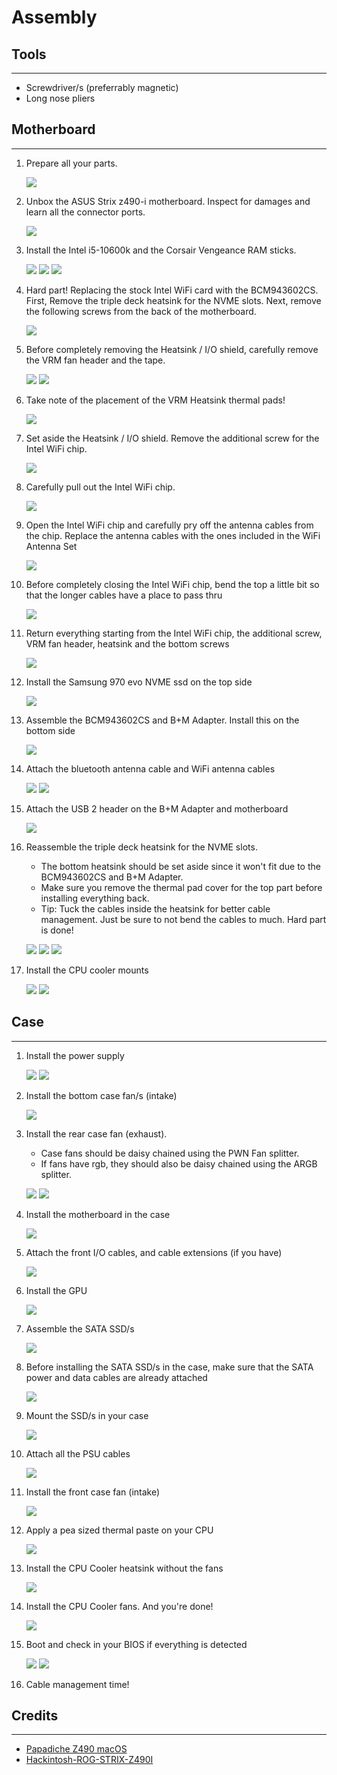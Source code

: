 # Assembly

## Tools
---
* Screwdriver/s (preferrably magnetic)
* Long nose pliers

## Motherboard
---
1. Prepare all your parts.

    ![](./assets/hardware/group.jpg)

2. Unbox the ASUS Strix z490-i motherboard. Inspect for damages and learn all the connector ports.

    ![](./assets/hardware/motherboard/motherboard.jpg)

3. Install the Intel i5-10600k and the Corsair Vengeance RAM sticks.

    ![](./assets/hardware/motherboard/motherboard_opened.jpg)
    ![](./assets/hardware/motherboard/motherboard_cpu.jpg)
    ![](./assets/hardware/motherboard/motherboard_cpu_ram.jpg)

4. Hard part! Replacing the stock Intel WiFi card with the BCM943602CS. First, Remove the triple deck heatsink for the NVME slots. Next, remove the following screws from the back of the motherboard.

    ![](./assets/hardware/motherboard/motherboard_bottom.jpg)

5. Before completely removing the Heatsink / I/O shield, carefully remove the VRM fan header and the tape.

    ![](./assets/hardware/motherboard/vrm_fan_not_removed.jpg)
    ![](./assets/hardware/motherboard/vrm_fan_removed.jpg)

6. Take note of the placement of the VRM Heatsink thermal pads!

    ![](./assets/hardware/motherboard/heatsink_thermal_pads_bottom.jpg)

7. Set aside the Heatsink / I/O shield. Remove the additional screw for the Intel WiFi chip.

    ![](./assets/hardware/motherboard/wifi_chip_screw.jpg)

8. Carefully pull out the Intel WiFi chip.

    ![](./assets/hardware/motherboard/wifi_chip_removed.jpg)

9.  Open the Intel WiFi chip and carefully pry off the antenna cables from the chip. Replace the antenna cables with the ones included in the WiFi Antenna Set

    ![](./assets/hardware/motherboard/wifi_chip_opened.jpg)

10. Before completely closing the Intel WiFi chip, bend the top a little bit so that the longer cables have a place to pass thru

    ![](./assets/hardware/motherboard/wifi_cable_replaced.jpg)

11. Return everything starting from the Intel WiFi chip, the additional screw, VRM fan header, heatsink and the bottom screws

    ![](./assets/hardware/motherboard/heatsink_returned.jpg)

12. Install the Samsung 970 evo NVME ssd on the top side

    ![](./assets/hardware/motherboard/nvme_top.jpg)

13. Assemble the BCM943602CS and B+M Adapter. Install this on the bottom side

    ![](./assets/hardware/motherboard/bcm_adapter_bottom.jpg)

14. Attach the bluetooth antenna cable and WiFi antenna cables

    ![](./assets/hardware/motherboard/bcm_bt_cable.jpg)
    ![](./assets/hardware/motherboard/bcm_wifi_cable.jpg)

15. Attach the USB 2 header on the B+M Adapter and motherboard

    ![](./assets/hardware/motherboard/bcm_usb_2.jpg)

16. Reassemble the triple deck heatsink for the NVME slots.
    * The bottom heatsink should be set aside since it won't fit due to the BCM943602CS and B+M Adapter.
    * Make sure you remove the thermal pad cover for the top part before installing everything back.
    * Tip: Tuck the cables inside the heatsink for better cable management. Just be sure to not bend the cables to much. Hard part is done!

    ![](./assets/hardware/motherboard/nvme_thermal.jpg)
    ![](./assets/hardware/motherboard/nvme_slots_top.jpg)
    ![](./assets/hardware/motherboard/nvme_slots_side.jpg)

17. Install the CPU cooler mounts

    ![](./assets/hardware/motherboard/cpu_cooler_rear.jpg)
    ![](./assets/hardware/motherboard/cpu_cooler_front.jpg)

## Case
---
1. Install the power supply

    ![](./assets/hardware/case/psu_front.jpg)
    ![](./assets/hardware/case/psu_rear.jpg)

2. Install the bottom case fan/s (intake)

    ![](./assets/hardware/case/fan_bottom.jpg)

3. Install the rear case fan (exhaust).
   * Case fans should be daisy chained using the PWN Fan splitter.
   * If fans have rgb, they should also be daisy chained using the ARGB splitter.

    ![](./assets/hardware/case/fan_rear.jpg)
    ![](./assets/hardware/case/psu_fan_case.jpg)

4. Install the motherboard in the case

    ![](./assets/hardware/case/motherboard_case.jpg)

5. Attach the front I/O cables, and cable extensions (if you have)

    ![](./assets/hardware/case/motherboard_cables.jpg)

6. Install the GPU

    ![](./assets/hardware/case/gpu_case.jpg)
7. Assemble the SATA SSD/s

    ![](./assets/hardware/case/ssd.jpg)

8. Before installing the SATA SSD/s in the case, make sure that the SATA power and data cables are already attached

    ![](./assets/hardware/case/ssd_cable.jpg)

9.  Mount the SSD/s in your case

    ![](./assets/hardware/case/ssd_case.jpg)

10. Attach all the PSU cables

    ![](./assets/hardware/case/gpu_cables.jpg)

11. Install the front case fan (intake)

    ![](./assets/hardware/case/fan_front.jpg)

12. Apply a pea sized thermal paste on your CPU

    ![](./assets/hardware/case/thermal_paste.jpg)

13. Install the CPU Cooler heatsink without the fans

    ![](./assets/hardware/case/cpu_cooler_no_fans.jpg)

14. Install the CPU Cooler fans. And you're done!

    ![](./assets/hardware/case/cpu_cooler_fans.jpg)

15. Boot and check in your BIOS if everything is detected

    ![](./assets/hardware/bios_easy.jpg)
    ![](./assets/hardware/bios_advanced.jpg)

16. Cable management time!

## Credits
---
* [Papadiche Z490 macOS](https://www.reddit.com/r/hackintosh/comments/i3pega/z490_itx_guide/)
* [Hackintosh-ROG-STRIX-Z490I](https://github.com/jergoo/Hackintosh-ROG-STRIX-Z490I)